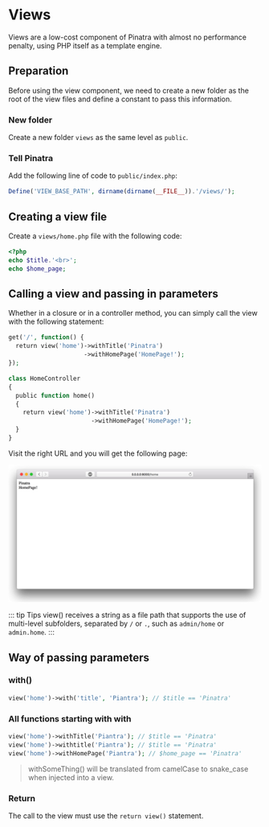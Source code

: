# Views

Views are a low-cost component of Pinatra with almost no performance penalty, using PHP itself as a template engine.

## Preparation

Before using the view component, we need to create a new folder as the root of the view files and define a constant to pass this information.

### New folder

Create a new folder `views` as the same level as `public`.

### Tell Pinatra

Add the following line of code to `public/index.php`:

```php
Define('VIEW_BASE_PATH', dirname(dirname(__FILE__)).'/views/');
```

## Creating a view file

Create a `views/home.php` file with the following code:

```php
<?php
echo $title.'<br>';
echo $home_page;
```

## Calling a view and passing in parameters

Whether in a closure or in a controller method, you can simply call the view with the following statement:

```php
get('/', function() {
  return view('home')->withTitle('Pinatra')
                     ->withHomePage('HomePage!');
});
```

```php
class HomeController
{
  public function home()
  {
    return view('home')->withTitle('Pinatra')
                       ->withHomePage('HomePage!');
  }
}
```

Visit the right URL and you will get the following page:

![view](./assets/5.jpg)

::: tip Tips
view() receives a string as a file path that supports the use of multi-level subfolders, separated by `/` or `.`, such as `admin/home` or `admin.home`.
:::

## Way of passing parameters

### with()

```php
view('home')->with('title', 'Piantra'); // $title == 'Pinatra'
```

### All functions starting with with

```php
view('home')->withTitle('Piantra'); // $title == 'Pinatra'
view('home')->withtitle('Piantra'); // $title == 'Pinatra'
view('home')->withHomePage('Piantra'); // $home_page == 'Pinatra'
```

> withSomeThing() will be translated from camelCase to snake_case when injected into a view.

### Return

The call to the view must use the `return view()` statement.